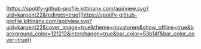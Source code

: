 [https://spotify-github-profile.kittinanx.com/api/view.svg?uid=karpent22&redirect=true][https://spotify-github-profile.kittinanx.com/api/view.svg?uid=karpent22&cover_image=true&theme=novatorem&show_offline=true&background_color=121212&interchange=true&bar_color=53b14f&bar_color_cover=true)]
